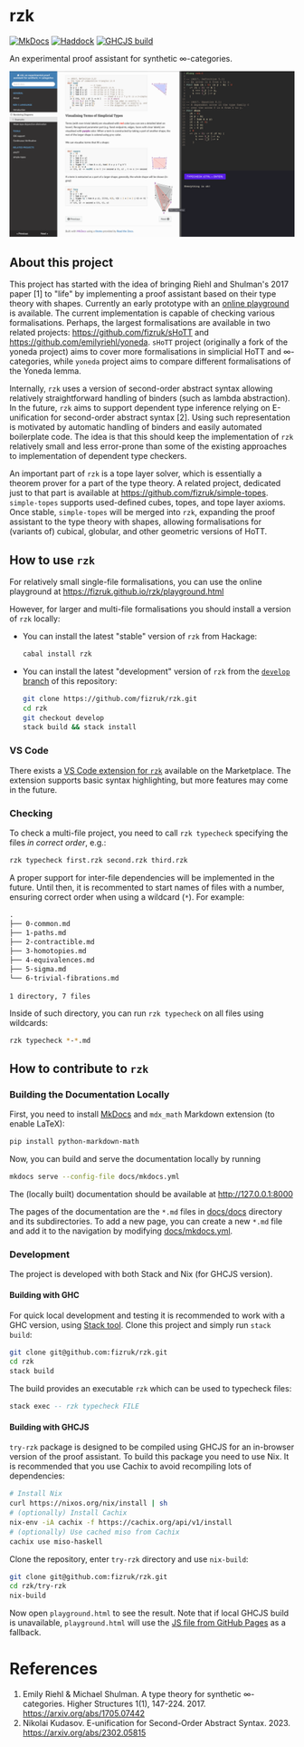 # rzk

[![MkDocs](https://shields.io/badge/MkDocs-documentation-informational)](https://fizruk.github.io/rzk/)
[![Haddock](https://shields.io/badge/Haddock-documentation-informational)](https://fizruk.github.io/rzk/haddock/index.html)
[![GHCJS build](https://github.com/fizruk/rzk/actions/workflows/ghcjs.yml/badge.svg?branch=main)](https://github.com/fizruk/rzk/actions/workflows/ghcjs.yml)

An experimental proof assistant for synthetic ∞-categories.

[![Early prototype demo.](images/split-demo-render.png)](https://fizruk.github.io/rzk/)

## About this project

This project has started with the idea of bringing Riehl and Shulman's 2017 paper [1] to "life" by implementing a proof assistant based on their type theory with shapes. Currently an early prototype with an [online playground](https://fizruk.github.io/rzk/) is available. The current implementation is capable of checking various formalisations. Perhaps, the largest formalisations are available in two related projects: https://github.com/fizruk/sHoTT and https://github.com/emilyriehl/yoneda. `sHoTT` project (originally a fork of the yoneda project) aims to cover more formalisations in simplicial HoTT and ∞-categories, while `yoneda` project aims to compare different formalisations of the Yoneda lemma.

Internally, `rzk` uses a version of second-order abstract syntax allowing relatively straightforward handling of binders (such as lambda abstraction). In the future, `rzk` aims to support dependent type inference relying on E-unification for second-order abstract syntax [2].
Using such representation is motivated by automatic handling of binders and easily automated boilerplate code. The idea is that this should keep the implementation of `rzk` relatively small and less error-prone than some of the existing approaches to implementation of dependent type checkers.

An important part of `rzk` is a tope layer solver, which is essentially a theorem prover for a part of the type theory. A related project, dedicated just to that part is available at https://github.com/fizruk/simple-topes. `simple-topes` supports used-defined cubes, topes, and tope layer axioms. Once stable, `simple-topes` will be merged into `rzk`, expanding the proof assistant to the type theory with shapes, allowing formalisations for (variants of) cubical, globular, and other geometric versions of HoTT.

## How to use `rzk`

For relatively small single-file formalisations, you can use the online playground at https://fizruk.github.io/rzk/playground.html

However, for larger and multi-file formalisations you should install a version of `rzk` locally:

- You can install the latest "stable" version of `rzk` from Hackage:
  ```sh
  cabal install rzk
  ```
  
- You can install the latest "development" version of `rzk` from the [`develop` branch](https://github.com/fizruk/rzk/tree/develop) of this repository:
  ```sh
  git clone https://github.com/fizruk/rzk.git
  cd rzk
  git checkout develop
  stack build && stack install
  ```
  
### VS Code

There exists a [VS Code extension for `rzk`](https://marketplace.visualstudio.com/items?itemName=NikolaiKudasovfizruk.rzk-1-experimental-highlighting) available on the Marketplace. The extension supports basic syntax highlighting, but more features may come in the future.

### Checking

To check a multi-file project, you need to call `rzk typecheck` specifying the files _in correct order_, e.g.:

```sh
rzk typecheck first.rzk second.rzk third.rzk
```

A proper support for inter-file dependencies will be implemented in the future. Until then, it is recommented to start names of files with a number, ensuring correct order when using a wildcard (`*`). For example:

```
.
├── 0-common.md
├── 1-paths.md
├── 2-contractible.md
├── 3-homotopies.md
├── 4-equivalences.md
├── 5-sigma.md
└── 6-trivial-fibrations.md

1 directory, 7 files
```

Inside of such directory, you can run `rzk typecheck` on all files using wildcards:

```sh
rzk typecheck *-*.md
```

## How to contribute to `rzk`

### Building the Documentation Locally

First, you need to install [MkDocs](https://www.mkdocs.org/getting-started/) and `mdx_math` Markdown extension (to enable LaTeX):

```sh
pip install python-markdown-math
```

Now, you can build and serve the documentation locally by running

```sh
mkdocs serve --config-file docs/mkdocs.yml
```

The (locally built) documentation should be available at http://127.0.0.1:8000

The pages of the documentation are the `*.md` files in [docs/docs](docs/docs) directory and its subdirectories.
To add a new page, you can create a new `*.md` file and add it to the navigation by modifying [docs/mkdocs.yml](docs/mkdocs.yml).

### Development

The project is developed with both Stack and Nix (for GHCJS version).

#### Building with GHC

For quick local development and testing it is recommended to work with a GHC version, using [Stack tool](https://docs.haskellstack.org/en/stable/README/). Clone this project and simply run `stack build`:

```sh
git clone git@github.com:fizruk/rzk.git
cd rzk
stack build
```

The build provides an executable `rzk` which can be used to typecheck files:

```haskell
stack exec -- rzk typecheck FILE
```

#### Building with GHCJS

`try-rzk` package is designed to be compiled using GHCJS for an in-browser version of the proof assistant. To build this package you need to use Nix. It is recommended that you use Cachix to avoid recompiling lots of dependencies:

```sh
# Install Nix
curl https://nixos.org/nix/install | sh
# (optionally) Install Cachix
nix-env -iA cachix -f https://cachix.org/api/v1/install
# (optionally) Use cached miso from Cachix
cachix use miso-haskell
```

Clone the repository, enter `try-rzk` directory and use `nix-build`:
```sh
git clone git@github.com:fizruk/rzk.git
cd rzk/try-rzk
nix-build
```

Now open `playground.html` to see the result. Note that if local GHCJS build is unavailable, `playground.html` will use the [JS file from GitHub Pages](https://fizruk.github.io/rzk/v0.1.0/result/bin/try-rzk.jsexe/all.js) as a fallback.

# References

1. Emily Riehl & Michael Shulman. A type theory for synthetic ∞-categories. Higher Structures 1(1), 147-224. 2017. https://arxiv.org/abs/1705.07442
2. Nikolai Kudasov. E-unification for Second-Order Abstract Syntax. 2023. https://arxiv.org/abs/2302.05815
 
